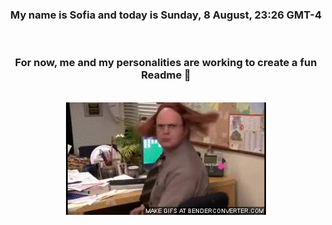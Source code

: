 


<div align="center">
<h3 >My name is Sofia and today is Sunday, 8 August, 23:26 GMT-4</h3><br>
<h3 >For now, me and my personalities are working to create a fun Readme 👋
</h3><br>
<img src='img/dwight.gif' alt='working...'/>
</div>
